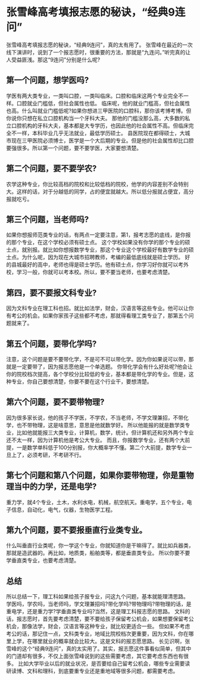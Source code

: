 # 张雪峰高考填报志愿的秘诀，“经典9连问”

张雪峰高考填报志愿的秘诀，“经典9连问”，真的太有用了。
张雪峰在最近的一次线下演讲时，说到了一个报志愿时，很重要的方法，那就是“九连问。”听完真的让人受益匪浅。那这“9连问”分别是什么呢?

## 第一个问题，想学医吗?

学医有两大类专业，一类叫口腔，一类叫临床。口腔和临床这两个专业完全不一样。口腔就业门槛低，但社会属性也低。
临床呢，他的就业门槛高，但社会属性也高。什么叫就业门槛低呢?如果你想进三甲医院的口腔科，那你该考博考博。但你说你只想在私立口腔机构当一个牙科大夫。
那他的门槛没那么高，大多数的私立口腔机构的牙科大夫，基本都是大专学历，也因此他的社会属性不高。但临床完全不一样，本科毕业几乎无法就业，最低学历硕士。
县医院现在都得硕士，大城市现在三甲医院必须博士，医学是一个大后期的专业。但是他的社会属性却比口腔要强很多。所以第一个问题，要不要学医，大家要想清楚。

## 第二个问题，要不要学农?

农学这种专业，你比较高档的院校和比较低档的院校，他学的内容差别不会特别大。这样的话，对于分越低的同学，占的便宜就越大。所以低分报就占便宜，高分报就吃亏。

## 第三个问题，当老师吗?

如果你想报师范类专业的话，有两点一定要注意，第1，报考志愿的底线，是你报的那个专业，在这个学校必须有硕士点。
这个学校如果没有你学的那个专业的硕士点，就别报。就比如你想报数学专业，那这个专业这个学校最好有数学专业的硕士点。为什么呢，因为现在大城市招聘教师，考编的最低底线就是硕士学历。
好的县城最好的高中，老师也得是硕士学历。他有硕士点，你学习好你就可以考外校，学习一般，你就可以考本校。所以，要不要当老师，也要考虑清楚。

## 第四，要不要报文科专业?

因为文科专业在理工科也招。就比如法学，财会，汉语言等这些专业。他可以让你有考公的机会。如果你家孩子这些都不考虑，那就得看理工类专业了，那第五个问题就来了。

## 第五个问题，要带化学吗?

注意，这个问题是要不要带化学，不是可不可以带化学。因为你如果说可以带，那就是一定要带了，因为报志愿他是一个单选题。
你带化学会有什么好处呢?他会让你的院校档次提高，各个学校分比较低的专业，基本都是带化学的专业。但是，这种专业，你自己要想清楚，你要不要在这个行业干，要想清楚。

## 第六个问题，要不要带物理?

因为很多家长说，他的孩子不学医，不学农，不当老师，不学文理兼招，不带化学，也不带物理，这是啥意思，意思是他就数学好。
所以他能报的就是数学类专业，比如他就能报三大类专业，计算机，数学，统计。但计算机还和另外两个专业还不太一样，因为计算机他是考公大专业。
而且，你报数学专业，还有两个大前提，一是数学单科低于100分别报，你大概率学不懂。第二个大前提，数学专业一旦上了，必须考研，不考研不行。

## 第七个问题和第八个问题，如果你要带物理，你是重物理当中的力学，还是电学?

重力学，就4个专业，土木，水利水电，机械，航空航天。重电学，五个专业，电子信息，自动化，电气，仪器，生物医学工程。

## 第九个问题，要不要报垂直行业类专业。

什么叫垂直行业类呢，你一学这个专业，你就知道你是干嘛得了。就比如兵器类，那就是造武器的。再比如，地质类，船舶类等，都是垂直类专业。
所以你要不要学垂直类专业，也要考虑清楚。

## 总结

所以总结一下，理工科如果给孩子报专业，问这九个问题，基本就能理清思路。
学医吗，学农吗，当老师吗，学文理兼招吗?带化学吗?带物理吗?带物理的话，是重电学，还是重力学?学垂直类专业吗?当然，这是理工科报志愿的思路。
文科的话，报志愿时，首先要考虑清楚，要不要给孩子保留考公机会，如果想要保留考公机会，那像法学，财会，汉语言等这种专业，就比较更适合一些。
但如果不考虑考公的话，那记住一点，文科类专业，地域比院校档次更重要，因为文科，你在哪里上学，在哪里就业的概率就会比较大。这是文科的报志愿思路。
长见识啊，张雪峰的这个“经典9连问”，真的太实用了。其实，报志愿这件事看似简单，但其中的门道却有很多，不仅上面张雪峰说到的这些需要考虑，其它要考虑东西也有很多。
比如大学毕业以后的就业状况，是否要给自己留考公机会，哪些专业需要读研读博、文科和理科，到底要重专业还是重地域等很多问题，都需要考虑。